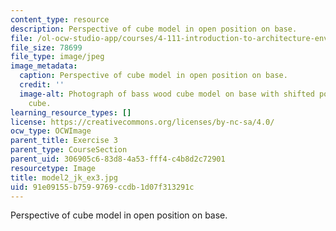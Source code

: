 ```yaml
---
content_type: resource
description: Perspective of cube model in open position on base.
file: /ol-ocw-studio-app/courses/4-111-introduction-to-architecture-environmental-design-spring-2014/91e09155b7599769ccdb1d07f313291c_model2_jk_ex3.jpg
file_size: 78699
file_type: image/jpeg
image_metadata:
  caption: Perspective of cube model in open position on base.
  credit: ''
  image-alt: Photograph of bass wood cube model on base with shifted portions of the
    cube.
learning_resource_types: []
license: https://creativecommons.org/licenses/by-nc-sa/4.0/
ocw_type: OCWImage
parent_title: Exercise 3
parent_type: CourseSection
parent_uid: 306905c6-83d8-4a53-fff4-c4b8d2c72901
resourcetype: Image
title: model2_jk_ex3.jpg
uid: 91e09155-b759-9769-ccdb-1d07f313291c
---
```

Perspective of cube model in open position on base.